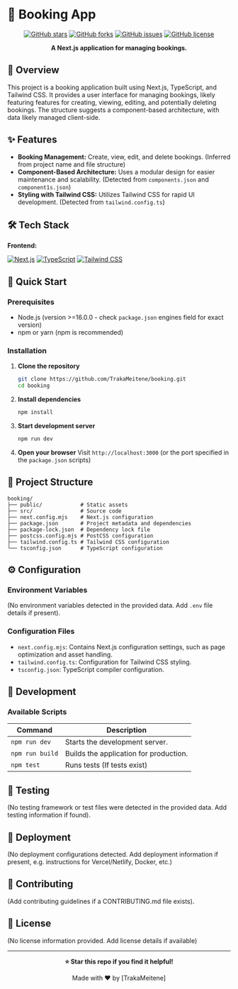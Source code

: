 # 🚀 Booking App

<div align="center">


[![GitHub stars](https://img.shields.io/github/stars/TrakaMeitene/booking?style=for-the-badge)](https://github.com/TrakaMeitene/booking/stargazers)
[![GitHub forks](https://img.shields.io/github/forks/TrakaMeitene/booking?style=for-the-badge)](https://github.com/TrakaMeitene/booking/network)
[![GitHub issues](https://img.shields.io/github/issues/TrakaMeitene/booking?style=for-the-badge)](https://github.com/TrakaMeitene/booking/issues)
[![GitHub license](https://img.shields.io/github/license/TrakaMeitene/booking?style=for-the-badge)](LICENSE)

**A Next.js application for managing bookings.**



</div>

## 📖 Overview

This project is a booking application built using Next.js, TypeScript, and Tailwind CSS.  It provides a user interface for managing bookings, likely featuring features for creating, viewing, editing, and potentially deleting bookings. The structure suggests a component-based architecture, with data likely managed client-side.


## ✨ Features

- **Booking Management:** Create, view, edit, and delete bookings.  (Inferred from project name and file structure)
- **Component-Based Architecture:** Uses a modular design for easier maintenance and scalability. (Detected from `components.json` and `component1s.json`)
- **Styling with Tailwind CSS:**  Utilizes Tailwind CSS for rapid UI development. (Detected from `tailwind.config.ts`)



## 🛠️ Tech Stack

**Frontend:**

[![Next.js](https://img.shields.io/badge/Next.js-000000?style=for-the-badge&logo=next.js)](https://nextjs.org/)
[![TypeScript](https://img.shields.io/badge/typescript-%23007ACC?style=for-the-badge&logo=typescript&logoColor=white)](https://www.typescriptlang.org/)
[![Tailwind CSS](https://img.shields.io/badge/tailwindcss-%2338B2AC?style=for-the-badge&logo=tailwind-css&logoColor=white)](https://tailwindcss.com/)


## 🚀 Quick Start

### Prerequisites
- Node.js (version >=16.0.0 - check `package.json` engines field for exact version)
- npm or yarn (npm is recommended)


### Installation

1. **Clone the repository**
   ```bash
   git clone https://github.com/TrakaMeitene/booking.git
   cd booking
   ```

2. **Install dependencies**
   ```bash
   npm install
   ```

3. **Start development server**
   ```bash
   npm run dev
   ```

4. **Open your browser**
   Visit `http://localhost:3000` (or the port specified in the `package.json` scripts)


## 📁 Project Structure

```
booking/
├── public/            # Static assets
├── src/               # Source code
├── next.config.mjs    # Next.js configuration
├── package.json       # Project metadata and dependencies
├── package-lock.json  # Dependency lock file
├── postcss.config.mjs # PostCSS configuration
├── tailwind.config.ts # Tailwind CSS configuration
└── tsconfig.json      # TypeScript configuration
```


## ⚙️ Configuration

### Environment Variables
(No environment variables detected in the provided data.  Add `.env` file details if present).

### Configuration Files

- `next.config.mjs`: Contains Next.js configuration settings, such as page optimization and asset handling.
- `tailwind.config.ts`: Configuration for Tailwind CSS styling.
- `tsconfig.json`: TypeScript compiler configuration.


## 🔧 Development

### Available Scripts

| Command       | Description                                     |
|---------------|-------------------------------------------------|
| `npm run dev` | Starts the development server.                  |
| `npm run build`| Builds the application for production.        |
| `npm test`     | Runs tests (If tests exist)                     |


## 🧪 Testing

(No testing framework or test files were detected in the provided data. Add testing information if found).


## 🚀 Deployment

(No deployment configurations detected. Add deployment information if present, e.g. instructions for Vercel/Netlify, Docker, etc.)



## 🤝 Contributing

(Add contributing guidelines if a CONTRIBUTING.md file exists).


## 📄 License

(No license information provided. Add license details if available)



---

<div align="center">

**⭐ Star this repo if you find it helpful!**

Made with ❤️ by [TrakaMeitene] <!-- TODO: Add author name (if different) -->

</div>